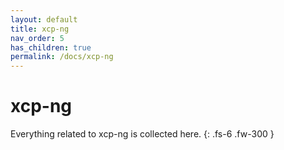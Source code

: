 ```yaml
---
layout: default
title: xcp-ng
nav_order: 5
has_children: true
permalink: /docs/xcp-ng
---
```


# xcp-ng

Everything related to xcp-ng is collected here.
{: .fs-6 .fw-300 }